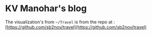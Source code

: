 # KV Manohar's blog

The visualization's from `~/Travel` is from the repo at : [https://github.com/sb2nov/travel](https://github.com/sb2nov/travel)